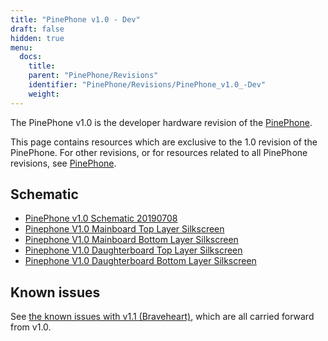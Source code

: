```yaml
---
title: "PinePhone v1.0 - Dev"
draft: false
hidden: true
menu:
  docs:
    title:
    parent: "PinePhone/Revisions"
    identifier: "PinePhone/Revisions/PinePhone_v1.0_-Dev"
    weight: 
---
```


The PinePhone v1.0 is the developer hardware revision of the [PinePhone](/documentation/PinePhone).

This page contains resources which are exclusive to the 1.0 revision of the PinePhone. For other revisions, or for resources related to all PinePhone revisions, see [PinePhone](/documentation/PinePhone/Revisions/).

## Schematic

* [PinePhone v1.0 Schematic 20190708](https://wiki.pine64.org/images/3/30/PinePhone_Schematic_v1.0_20190708.pdf)
* [Pinephone V1.0 Mainboard Top Layer Silkscreen](https://wiki.pine64.org/images/4/41/PinePhone_mainboard_v1.0_component_placement_top.pdf)
* [Pinephone V1.0 Mainboard Bottom Layer Silkscreen](https://wiki.pine64.org/images/0/09/PinePhone_mainboard_v1.0_component_placement_bottom.pdf)
* [Pinephone V1.0 Daughterboard Top Layer Silkscreen](https://wiki.pine64.org/images/d/df/PinePhone_daughterboard_v1.0_component_placement_top.pdf)
* [Pinephone V1.0 Daughterboard Bottom Layer Silkscreen](https://wiki.pine64.org/images/9/9f/PinePhone_daughterboard_v1.0_component_placement_bottom.pdf)

## Known issues

See [the known issues with v1.1 (Braveheart)](/documentation/PinePhone/Revisions/PinePhone_v1.1_-_Braveheart/#known_issues), which are all carried forward from v1.0.
